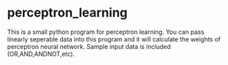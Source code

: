 # perceptron_learning
This is a small python program for perceptron learning. You can pass linearly seperable data into this program and it will calculate the weights of perceptron neural network. Sample input data is included (OR,AND,ANDNOT,etc).
